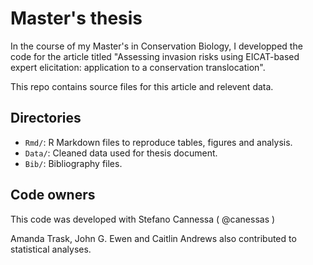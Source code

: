 # Master's thesis

In the course of my Master's in Conservation Biology, I developped the code for the article titled "Assessing invasion risks using EICAT-based expert elicitation: application to a conservation translocation".  

This repo contains source files for this article and relevent data.

## Directories

- `Rmd/`: R Markdown files to reproduce tables, figures and analysis.
- `Data/`: Cleaned data used for thesis document.
- `Bib/`: Bibliography files.

## Code owners

This code was developed with Stefano Cannessa ( @canessas )  

Amanda Trask, John G. Ewen and Caitlin Andrews also contributed to statistical analyses.
